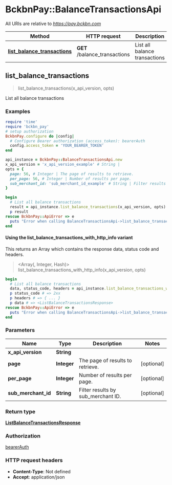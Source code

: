 # BckbnPay::BalanceTransactionsApi

All URIs are relative to *https://pay.bckbn.com*

| Method | HTTP request | Description |
| ------ | ------------ | ----------- |
| [**list_balance_transactions**](BalanceTransactionsApi.md#list_balance_transactions) | **GET** /balance_transactions | List all balance transactions |


## list_balance_transactions

> <ListBalanceTransactionsResponse> list_balance_transactions(x_api_version, opts)

List all balance transactions

### Examples

```ruby
require 'time'
require 'bckbn_pay'
# setup authorization
BckbnPay.configure do |config|
  # Configure Bearer authorization (access_token): bearerAuth
  config.access_token = 'YOUR_BEARER_TOKEN'
end

api_instance = BckbnPay::BalanceTransactionsApi.new
x_api_version = 'x_api_version_example' # String | 
opts = {
  page: 56, # Integer | The page of results to retrieve.
  per_page: 56, # Integer | Number of results per page.
  sub_merchant_id: 'sub_merchant_id_example' # String | Filter results by sub_merchant ID.
}

begin
  # List all balance transactions
  result = api_instance.list_balance_transactions(x_api_version, opts)
  p result
rescue BckbnPay::ApiError => e
  puts "Error when calling BalanceTransactionsApi->list_balance_transactions: #{e}"
end
```

#### Using the list_balance_transactions_with_http_info variant

This returns an Array which contains the response data, status code and headers.

> <Array(<ListBalanceTransactionsResponse>, Integer, Hash)> list_balance_transactions_with_http_info(x_api_version, opts)

```ruby
begin
  # List all balance transactions
  data, status_code, headers = api_instance.list_balance_transactions_with_http_info(x_api_version, opts)
  p status_code # => 2xx
  p headers # => { ... }
  p data # => <ListBalanceTransactionsResponse>
rescue BckbnPay::ApiError => e
  puts "Error when calling BalanceTransactionsApi->list_balance_transactions_with_http_info: #{e}"
end
```

### Parameters

| Name | Type | Description | Notes |
| ---- | ---- | ----------- | ----- |
| **x_api_version** | **String** |  |  |
| **page** | **Integer** | The page of results to retrieve. | [optional] |
| **per_page** | **Integer** | Number of results per page. | [optional] |
| **sub_merchant_id** | **String** | Filter results by sub_merchant ID. | [optional] |

### Return type

[**ListBalanceTransactionsResponse**](ListBalanceTransactionsResponse.md)

### Authorization

[bearerAuth](../README.md#bearerAuth)

### HTTP request headers

- **Content-Type**: Not defined
- **Accept**: application/json

